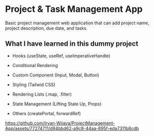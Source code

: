 # Project & Task Management App 

Basic project management web application that can add project name, project description, due date, and tasks.

## What I have learned in this dummy project

- Hooks (useState, useRef, useImperativeHandle)

- Conditional Rendering 

- Custom Component (Input, Modal, Button)

- Styling (Tailwid CSS)

- Rendering Lists (.map, .filter)

- State Management (Lifting State Up, Props)

- Others (createPortal, forwardRef)


https://github.com/Irvan-Wijaya/ProjectManagement-App/assets/77274711/d94bbd62-a9c8-44aa-895f-eda7311b8cdb


